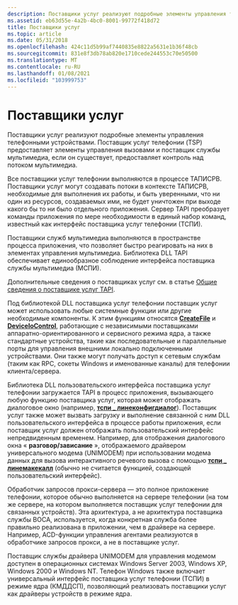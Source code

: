 ```yaml
---
description: Поставщики услуг реализуют подробные элементы управления телефонными устройствами. Поставщик услуг телефонии (TSP) предоставляет элементы управления вызовами и поставщик службы мультимедиа, если он существует, предоставляет контроль над потоком мультимедиа.
ms.assetid: eb63d55e-4a2b-4bc0-8001-99772f418d72
title: Поставщики услуг
ms.topic: article
ms.date: 05/31/2018
ms.openlocfilehash: 424c11d5b99af7440835e8822a5631e1b36f48cb
ms.sourcegitcommit: 831e8f3db78ab820e1710cede244553c70e50500
ms.translationtype: MT
ms.contentlocale: ru-RU
ms.lasthandoff: 01/08/2021
ms.locfileid: "103999753"
---
```

# <a name="service-providers"></a>Поставщики услуг

Поставщики услуг реализуют подробные элементы управления телефонными устройствами. Поставщик услуг телефонии (TSP) предоставляет элементы управления вызовами и поставщик службы мультимедиа, если он существует, предоставляет контроль над потоком мультимедиа.

Все поставщики услуг телефонии выполняются в процессе ТАПИСРВ. Поставщики услуг могут создавать потоки в контексте ТАПИСРВ, необходимые для выполнения их работы, и быть уверенными, что ни один из ресурсов, создаваемых ими, не будет уничтожен при выходе какого бы то ни было отдельного приложения. Сервер TAPI преобразует команды приложения по мере необходимости в единый набор команд, известный как интерфейс поставщика услуг телефонии (ТСПИ).

Поставщики служб мультимедиа выполняются в пространстве процесса приложения, что позволяет быстро реагировать на них в элементах управления мультимедиа. Библиотека DLL TAPI обеспечивает единообразное соблюдение интерфейса поставщика службы мультимедиа (МСПИ).

Дополнительные сведения о поставщиках услуг см. в статье [Общие сведения о поставщике услуг TAPI](./tapi-service-provider-overview.md).

Под библиотекой DLL поставщика услуг телефонии поставщик услуг может использовать любые системные функции или другие необходимые компоненты. К этим функциям относятся [**CreateFile**](/windows/desktop/api/fileapi/nf-fileapi-createfilea) и [**DeviceIoControl**](/windows/desktop/api/ioapiset/nf-ioapiset-deviceiocontrol), работающие с независимыми поставщиками аппаратно-ориентированного и сервисного режима ядра, а также стандартные устройства, такие как последовательные и параллельные порты для управления внешними локально подключенными устройствами. Они также могут получать доступ к сетевым службам (таким как RPC, сокеты Windows и именованные каналы) для телефонии клиента/сервера.

Библиотека DLL пользовательского интерфейса поставщика услуг телефонии загружается TAPI в процесс приложения, вызывающего любую функцию поставщика услуг, которая может отображать диалоговое окно (например, [**тспи \_ линеконфигдиалог**](/windows/win32/api/tspi/nf-tspi-tspi_lineconfigdialog)). Поставщик услуг также может вызвать загрузку и выполнение связанной с ним DLL пользовательского интерфейса в процессе работы приложения, если поставщик услуг должен отображать пользовательский интерфейс непредвиденным временем. Например, для отображения диалогового окна « **разговор/зависание** », отображаемого драйвером универсального модема (UNIMODEM) при использовании модема данных для вызова интерактивного речевого вызова с помощью [**тспи \_ линемакекалл**](/windows/win32/api/tspi/nf-tspi-tspi_linemakecall) (обычно не считается функцией, создающей пользовательский интерфейс).

Обработчик запросов прокси-сервера — это полное приложение телефонии, которое обычно выполняется на сервере телефонии (на том же сервере, на котором выполняется поставщик услуг телефонии для связанных устройств). Эта архитектура, а не архитектура поставщика службы ВОСА, используется, когда конкретная служба более правильно реализована в приложении, чем в драйвере на сервере. Например, ACD-функции управления агентами реализуются в обработчике запросов прокси, а не в поставщике услуг.

Поставщик службы драйвера UNIMODEM для управления модемом доступен в операционных системах Windows Server 2003, Windows XP, Windows 2000 и Windows NT. Телефон Windows также включает универсальный интерфейс поставщика услуг телефонии (ТСПИ) в режиме ядра (КМДДСП), позволяющий реализовать поставщики услуг как драйверы устройств в режиме ядра.

 

 
